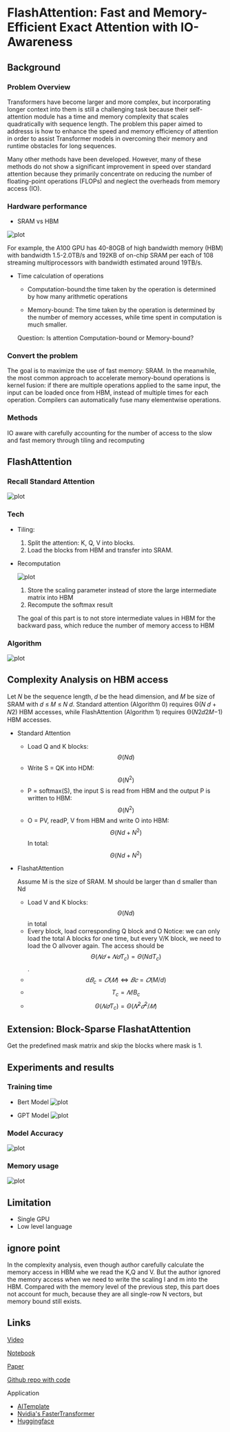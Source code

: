 # FlashAttention: Fast and Memory-Efficient Exact Attention with IO-Awareness


## Background

### Problem Overview

Transformers have become larger and more complex, but incorporating longer context into them is still a challenging task because their self-attention module has a time and memory complexity that scales quadratically with sequence length. The problem this paper aimed to addresss is how to enhance the speed and memory efficiency of attention in order to assist Transformer models in overcoming their memory and runtime obstacles for long sequences.

Many other methods have been developed. However, many of these methods do not show a significant improvement in speed over standard attention because they primarily concentrate on reducing the number of floating-point operations (FLOPs) and neglect the overheads from memory access (IO).


### Hardware performance 

* SRAM vs HBM

![plot](https://github.com/yueguo1997/Flashattention_paper_presentation/blob/17782d32252de3ba7d854dbdfa9eb3108829bbb9/image1.png)

   For example, the A100 GPU has 40-80GB of high bandwidth memory (HBM) with bandwidth 1.5-2.0TB/s and 192KB of on-chip SRAM per each of 108 streaming         multiprocessors with bandwidth estimated around 19TB/s.


* Time calculation of operations
    * Computation-bound:the time taken by the operation is determined by how many arithmetic operations

    * Memory-bound: 
      The time taken by the operation is determined by the number of memory accesses, while time spent in computation is much smaller. 
   
    Question:
    Is attention Computation-bound or Memory-bound? 


### Convert the problem
The goal is to maximize the use of fast memory: SRAM. In the meanwhile, the most common approach to accelerate memory-bound operations is kernel fusion: if there are multiple operations applied to the same input, the input can be loaded once from HBM, instead of multiple times for each operation. Compilers can automatically fuse many elementwise operations. 


### Methods
IO aware with carefully accounting for the number of access to the slow and fast memory through tiling and recomputing


## FlashAttention

### Recall Standard Attention
![plot](https://github.com/yueguo1997/Flashattention_paper_presentation/blob/c49e4ad099f488b020e449a2b4ac9263ee9747f0/image2.png)



### Tech

* Tiling: 

  1. Split the attention: K, Q, V into blocks. 
  2. Load the blocks from HBM and transfer into SRAM. 


* Recomputation


   ![plot](https://github.com/yueguo1997/Flashattention_paper_presentation/blob/417cbb5e26bd617cb6bfe50c4cbfbc7933d6b8af/Screen%20Shot%202023-03-21%20at%209.35.30%20PM.png)

  1. Store the scaling parameter instead of store the large intermediate matrix into HBM
  2. Recompute the softmax result

     
  
  The goal of this part is to not store intermediate values in HBM for the backward pass, which reduce the number of memory access to HBM


### Algorithm


![plot](https://github.com/yueguo1997/Flashattention_paper_presentation/blob/c49e4ad099f488b020e449a2b4ac9263ee9747f0/image3.png)



## Complexity Analysis on HBM access
Let 𝑁 be the sequence length, 𝑑 be the head dimension, and 𝑀 be size of SRAM with 𝑑 ≤ 𝑀 ≤ 𝑁 𝑑. Standard attention (Algorithm 0) requires Θ(𝑁 𝑑 + 𝑁2) HBM accesses, while FlashAttention (Algorithm 1) requires Θ(𝑁2𝑑2𝑀−1) HBM accesses.


* Standard Attention

  * Load Q and K blocks: $$\Theta(Nd)$$
  * Write S = QK into HDM:  $$\Theta(N^2)$$
  * P = softmax(S), the input S is read from HBM and the output P is written to HBM: $$\Theta(N^2)$$
  * O = PV, readP, V from HBM and write O into HBM: $$\Theta(Nd + N^2)$$
  In total: $$\Theta(Nd + N^2)$$

* FlashatAttention
  
  Assume M is the size of SRAM. M should be larger than d smaller than Nd

  * Load V and K blocks: $$\Theta(Nd)$$ in total
  * Every block, load corresponding Q block and O
    Notice: we can only load the total A blocks for one time, but every V/K block, we need to load the O allvover again. The access should be $$\Theta(𝑁 𝑑 + 𝑁𝑑T_c) = \Theta(NdT_c)$$.
  * $$d𝐵_c = 𝑂(𝑀) ⇔ 𝐵𝑐 = 𝑂(M/d)$$
  * $$T_c =𝑁/B_c$$
  * $$\Theta(𝑁𝑑T_c) = Θ(𝑁^2𝑑^2/𝑀)$$


## Extension: Block-Sparse FlashatAttention

Get the predefined mask matrix and skip the blocks where mask is 1.


## Experiments and results

### Training time
* Bert Model
![plot](https://github.com/yueguo1997/Flashattention_paper_presentation/blob/da7c230dcb62b3581253fbad3642454baf0f24a3/Screen%20Shot%202023-03-21%20at%209.21.36%20PM.png)

* GPT Model
![plot](https://github.com/yueguo1997/Flashattention_paper_presentation/blob/417cbb5e26bd617cb6bfe50c4cbfbc7933d6b8af/Screen%20Shot%202023-03-21%20at%209.21.46%20PM.png)

### Model Accuracy
![plot](https://github.com/yueguo1997/Flashattention_paper_presentation/blob/417cbb5e26bd617cb6bfe50c4cbfbc7933d6b8af/Screen%20Shot%202023-03-21%20at%209.22.07%20PM.png)


### Memory usage
![plot](https://github.com/yueguo1997/Flashattention_paper_presentation/blob/417cbb5e26bd617cb6bfe50c4cbfbc7933d6b8af/Screen%20Shot%202023-03-21%20at%209.22.56%20PM.png)


## Limitation
* Single GPU
* Low level language

## ignore point
In the complexity analysis, even though author carefully calculate the memory access in HBM whe we read the K,Q and V. But the author ignored the memory access when we need to write the scaling l and m into the HBM. Compared with the memory level of the previous step, this part does not account for much, because they are all single-row N vectors, but memory bound still exists. 


## Links

[Video](https://drive.google.com/file/d/1ifDY1vJ79rDCfUspbb3kblEcLv5faysq/view?usp=sharing)

[Notebook](https://github.com/yueguo1997/Flashattention_paper_presentation/blob/011bb7dabc7d99765fe6cc817362df25b9ca938e/Flashattention%20(3).ipynb)

[Paper](https://arxiv.org/pdf/2205.14135.pdf)

[Github repo with code](https://github.com/HazyResearch/flash-attention)


Application

* [AITemplate](https://ai.facebook.com/blog/gpu-inference-engine-nvidia-amd-open-source/) 
* [Nvidia's FasterTransformer](https://github.com/NVIDIA/FasterTransformer)
* [Huggingface](https://github.com/huggingface/transformers)






